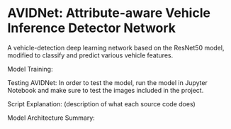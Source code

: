 # AVIDNet: Attribute-aware Vehicle Inference Detector Network
A vehicle-detection deep learning network based on the ResNet50 model, modified to classify and predict various vehicle features.

Model Training:

Testing AVIDNet:
In order to test the model, run the model in Jupyter Notebook and make sure to test the images included in the project.

Script Explanation:
(description of what each source code does)

Model Architecture Summary:
